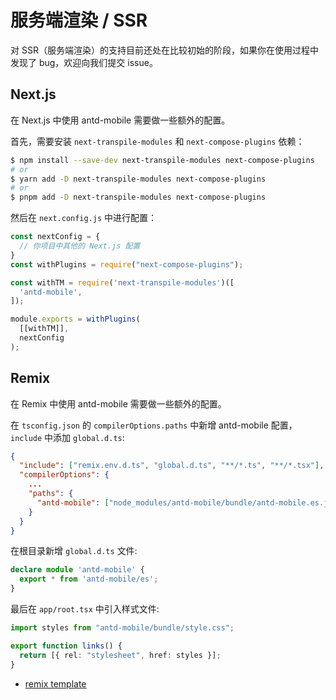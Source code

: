 # 服务端渲染 / SSR <Experimental></Experimental>

对 SSR（服务端渲染）的支持目前还处在比较初始的阶段，如果你在使用过程中发现了 bug，欢迎向我们提交 issue。

## Next.js

在 Next.js 中使用 antd-mobile 需要做一些额外的配置。

首先，需要安装 `next-transpile-modules` 和 `next-compose-plugins` 依赖：

```bash
$ npm install --save-dev next-transpile-modules next-compose-plugins
# or
$ yarn add -D next-transpile-modules next-compose-plugins
# or
$ pnpm add -D next-transpile-modules next-compose-plugins
```

然后在 `next.config.js` 中进行配置：

```js
const nextConfig = {
  // 你项目中其他的 Next.js 配置
}
const withPlugins = require("next-compose-plugins");

const withTM = require('next-transpile-modules')([
  'antd-mobile',
]);

module.exports = withPlugins(
  [[withTM]],
  nextConfig
);
```

## Remix

在 Remix 中使用 antd-mobile 需要做一些额外的配置。

在 `tsconfig.json` 的 `compilerOptions.paths` 中新增 antd-mobile 配置，`include` 中添加 `global.d.ts`:

```json
{
  "include": ["remix.env.d.ts", "global.d.ts", "**/*.ts", "**/*.tsx"],
  "compilerOptions": {
    ...
    "paths": {
      "antd-mobile": ["node_modules/antd-mobile/bundle/antd-mobile.es.js"]
    }
  }
}
```

在根目录新增 `global.d.ts` 文件:

```ts
declare module 'antd-mobile' {
  export * from 'antd-mobile/es';
}
```

最后在 `app/root.tsx` 中引入样式文件:

```ts
import styles from "antd-mobile/bundle/style.css";

export function links() {
  return [{ rel: "stylesheet", href: styles }];
}
```

- [remix template](https://github.com/3lang3/antd-mobile-template/tree/main/remix)
